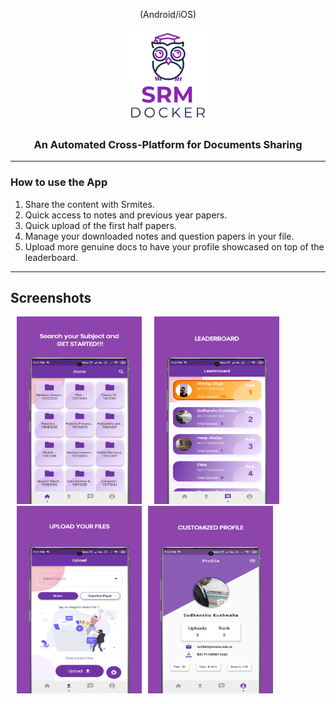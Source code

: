 <p align="center">(Android/iOS)</p>
<p align="center">
  <img src="https://github.com/itssudhanshu/SRM-Docker/blob/master/assets/images/docker_logo.png" width="150">
</p>

<h3 align="center">An Automated Cross-Platform for Documents Sharing</h3>

---

### How to use the App   

1. Share the content with Srmites.  
2. Quick access to notes and previous year papers.  
3. Quick upload of the first half papers.  
4. Manage your downloaded notes and question papers in your file.  
5. Upload more genuine docs to have your profile showcased on top of the leaderboard.    

---

## Screenshots

<img src="screenshots/tia1346802116.png" height="300" width="200" hspace="10"><img src="screenshots/tia160686701.png" height="300" width="200" hspace="10"><img src="screenshots/tia260457002.png" height="300" width="200" hspace="10"><img src="screenshots/tia79985343.png" height="300" width="200">

